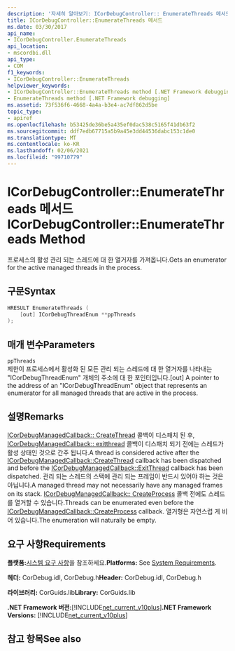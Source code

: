 ```yaml
---
description: '자세히 알아보기: ICorDebugController:: EnumerateThreads 메서드'
title: ICorDebugController::EnumerateThreads 메서드
ms.date: 03/30/2017
api_name:
- ICorDebugController.EnumerateThreads
api_location:
- mscordbi.dll
api_type:
- COM
f1_keywords:
- ICorDebugController::EnumerateThreads
helpviewer_keywords:
- ICorDebugController::EnumerateThreads method [.NET Framework debugging]
- EnumerateThreads method [.NET Framework debugging]
ms.assetid: 73f536f6-4668-4a4a-b3e4-ac7df862d5be
topic_type:
- apiref
ms.openlocfilehash: b53425de36be5a435ef0dac538c5165f41db63f2
ms.sourcegitcommit: ddf7edb67715a5b9a45e3dd44536dabc153c1de0
ms.translationtype: MT
ms.contentlocale: ko-KR
ms.lasthandoff: 02/06/2021
ms.locfileid: "99710779"
---
```

# <a name="icordebugcontrollerenumeratethreads-method"></a><span data-ttu-id="b79b2-103">ICorDebugController::EnumerateThreads 메서드</span><span class="sxs-lookup"><span data-stu-id="b79b2-103">ICorDebugController::EnumerateThreads Method</span></span>

<span data-ttu-id="b79b2-104">프로세스의 활성 관리 되는 스레드에 대 한 열거자를 가져옵니다.</span><span class="sxs-lookup"><span data-stu-id="b79b2-104">Gets an enumerator for the active managed threads in the process.</span></span>  
  
## <a name="syntax"></a><span data-ttu-id="b79b2-105">구문</span><span class="sxs-lookup"><span data-stu-id="b79b2-105">Syntax</span></span>  
  
```cpp  
HRESULT EnumerateThreads (  
    [out] ICorDebugThreadEnum **ppThreads  
);  
```  
  
## <a name="parameters"></a><span data-ttu-id="b79b2-106">매개 변수</span><span class="sxs-lookup"><span data-stu-id="b79b2-106">Parameters</span></span>  

 `ppThreads`  
 <span data-ttu-id="b79b2-107">제한이 프로세스에서 활성화 된 모든 관리 되는 스레드에 대 한 열거자를 나타내는 "ICorDebugThreadEnum" 개체의 주소에 대 한 포인터입니다.</span><span class="sxs-lookup"><span data-stu-id="b79b2-107">[out] A pointer to the address of an "ICorDebugThreadEnum" object that represents an enumerator for all managed threads that are active in the process.</span></span>  
  
## <a name="remarks"></a><span data-ttu-id="b79b2-108">설명</span><span class="sxs-lookup"><span data-stu-id="b79b2-108">Remarks</span></span>  

 <span data-ttu-id="b79b2-109">[ICorDebugManagedCallback:: CreateThread](icordebugmanagedcallback-createthread-method.md) 콜백이 디스패치 된 후, [ICorDebugManagedCallback:: exitthread](icordebugmanagedcallback-exitthread-method.md) 콜백이 디스패치 되기 전에는 스레드가 활성 상태인 것으로 간주 됩니다.</span><span class="sxs-lookup"><span data-stu-id="b79b2-109">A thread is considered active after the [ICorDebugManagedCallback::CreateThread](icordebugmanagedcallback-createthread-method.md) callback has been dispatched and before the [ICorDebugManagedCallback::ExitThread](icordebugmanagedcallback-exitthread-method.md) callback has been dispatched.</span></span> <span data-ttu-id="b79b2-110">관리 되는 스레드의 스택에 관리 되는 프레임이 반드시 있어야 하는 것은 아닙니다.</span><span class="sxs-lookup"><span data-stu-id="b79b2-110">A managed thread may not necessarily have any managed frames on its stack.</span></span> <span data-ttu-id="b79b2-111">[ICorDebugManagedCallback:: CreateProcess](icordebugmanagedcallback-createprocess-method.md) 콜백 전에도 스레드를 열거할 수 있습니다.</span><span class="sxs-lookup"><span data-stu-id="b79b2-111">Threads can be enumerated even before the [ICorDebugManagedCallback::CreateProcess](icordebugmanagedcallback-createprocess-method.md) callback.</span></span> <span data-ttu-id="b79b2-112">열거형은 자연스럽 게 비어 있습니다.</span><span class="sxs-lookup"><span data-stu-id="b79b2-112">The enumeration will naturally be empty.</span></span>  
  
## <a name="requirements"></a><span data-ttu-id="b79b2-113">요구 사항</span><span class="sxs-lookup"><span data-stu-id="b79b2-113">Requirements</span></span>  

 <span data-ttu-id="b79b2-114">**플랫폼:**[시스템 요구 사항](../../get-started/system-requirements.md)을 참조하세요.</span><span class="sxs-lookup"><span data-stu-id="b79b2-114">**Platforms:** See [System Requirements](../../get-started/system-requirements.md).</span></span>  
  
 <span data-ttu-id="b79b2-115">**헤더:** CorDebug.idl, CorDebug.h</span><span class="sxs-lookup"><span data-stu-id="b79b2-115">**Header:** CorDebug.idl, CorDebug.h</span></span>  
  
 <span data-ttu-id="b79b2-116">**라이브러리:** CorGuids.lib</span><span class="sxs-lookup"><span data-stu-id="b79b2-116">**Library:** CorGuids.lib</span></span>  
  
 <span data-ttu-id="b79b2-117">**.NET Framework 버전:**[!INCLUDE[net_current_v10plus](../../../../includes/net-current-v10plus-md.md)]</span><span class="sxs-lookup"><span data-stu-id="b79b2-117">**.NET Framework Versions:** [!INCLUDE[net_current_v10plus](../../../../includes/net-current-v10plus-md.md)]</span></span>  
  
## <a name="see-also"></a><span data-ttu-id="b79b2-118">참고 항목</span><span class="sxs-lookup"><span data-stu-id="b79b2-118">See also</span></span>
